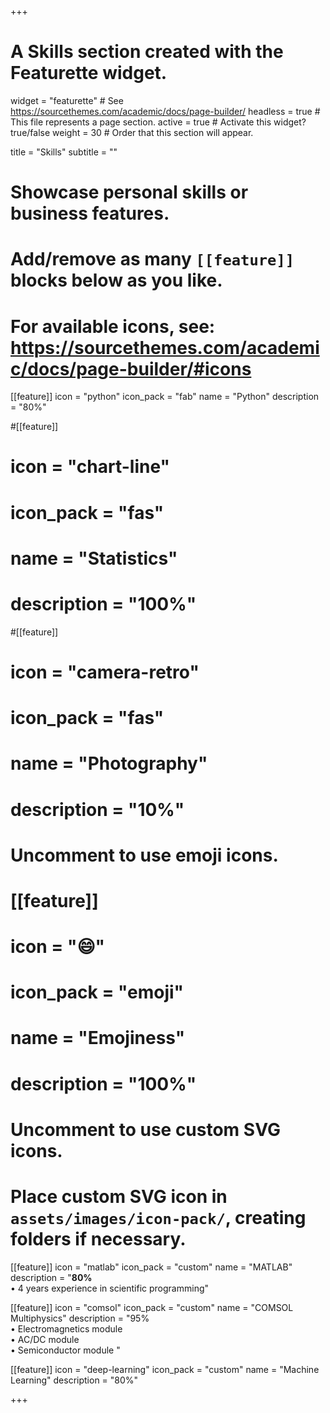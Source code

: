 +++
# A Skills section created with the Featurette widget.
widget = "featurette"  # See https://sourcethemes.com/academic/docs/page-builder/
headless = true  # This file represents a page section.
active = true  # Activate this widget? true/false
weight = 30  # Order that this section will appear.

title = "Skills"
subtitle = ""

# Showcase personal skills or business features.
#
# Add/remove as many `[[feature]]` blocks below as you like.
#
# For available icons, see: https://sourcethemes.com/academic/docs/page-builder/#icons

[[feature]]
  icon = "python"
  icon_pack = "fab"
  name = "Python"
  description = "80%"

#[[feature]]
#  icon = "chart-line"
#  icon_pack = "fas"
#  name = "Statistics"
#  description = "100%"  

#[[feature]]
#  icon = "camera-retro"
#  icon_pack = "fas"
#  name = "Photography"
#  description = "10%"

# Uncomment to use emoji icons.
# [[feature]]
#  icon = ":smile:"
#  icon_pack = "emoji"
#  name = "Emojiness"
#  description = "100%"  

# Uncomment to use custom SVG icons.
# Place custom SVG icon in `assets/images/icon-pack/`, creating folders if necessary.
 [[feature]]
  icon = "matlab"
  icon_pack = "custom"
  name = "MATLAB"
  description = "**80%** </br> • 4 years experience in scientific programming"

  [[feature]]
   icon = "comsol"
   icon_pack = "custom"
   name = "COMSOL Multiphysics"
   description = "95% </br> • Electromagnetics module </br> • AC/DC module </br> • Semiconductor module "

   [[feature]]
    icon = "deep-learning"
    icon_pack = "custom"
    name = "Machine Learning"
    description = "80%"

+++
